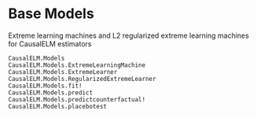 # Base Models
Extreme learning machines and L2 regularized extreme learning machines for CausalELM estimators

```@docs
CausalELM.Models
CausalELM.Models.ExtremeLearningMachine
CausalELM.Models.ExtremeLearner
CausalELM.Models.RegularizedExtremeLearner
CausalELM.Models.fit!
CausalELM.Models.predict
CausalELM.Models.predictcounterfactual!
CausalELM.Models.placebotest
```